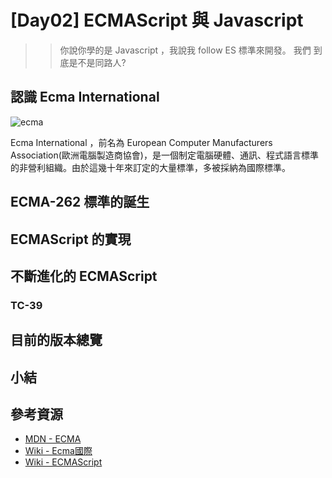 # [Day02] ECMAScript 與 Javascript 

>>你說你學的是 Javascript ，我說我 follow ES 標準來開發。
>>我們  到底是不是同路人?

## 認識 Ecma International
![ecma](https://ecma-international.org/images/logo_printerf.jpg)

Ecma International ，前名為 European Computer Manufacturers Association(歐洲電腦製造商協會)，是一個制定電腦硬體、通訊、程式語言標準的非營利組織。由於這幾十年來訂定的大量標準，多被採納為國際標準。

## ECMA-262 標準的誕生

## ECMAScript 的實現

## 不斷進化的 ECMAScript

### TC-39

## 目前的版本總覽

## 小結

## 參考資源
- [MDN - ECMA](https://developer.mozilla.org/zh-TW/docs/Glossary/ECMA)
- [Wiki - Ecma國際](https://zh.wikipedia.org/wiki/Ecma%E5%9B%BD%E9%99%85)
- [Wiki - ECMAScript](https://zh.wikipedia.org/wiki/ECMAScript)
